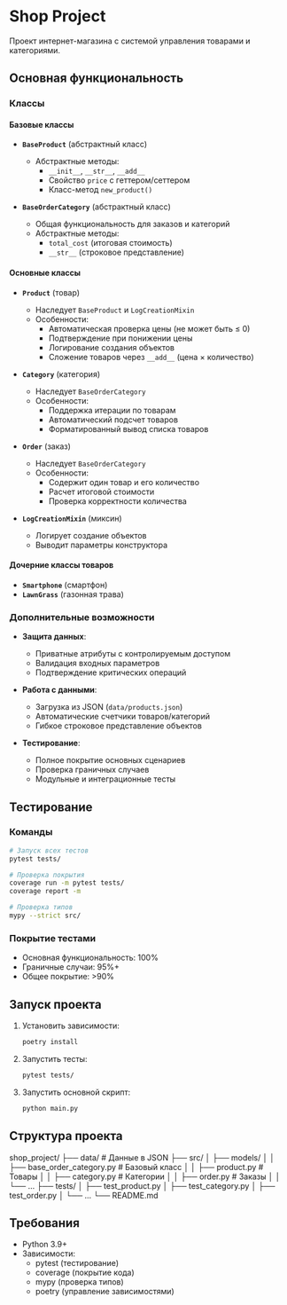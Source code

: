 # Shop Project

Проект интернет-магазина с системой управления товарами и категориями.

## Основная функциональность

### Классы

#### Базовые классы
- **`BaseProduct`** (абстрактный класс)
  - Абстрактные методы:
    - `__init__`, `__str__`, `__add__`
    - Свойство `price` с геттером/сеттером
    - Класс-метод `new_product()`

- **`BaseOrderCategory`** (абстрактный класс)
  - Общая функциональность для заказов и категорий
  - Абстрактные методы:
    - `total_cost` (итоговая стоимость)
    - `__str__` (строковое представление)

#### Основные классы
- **`Product`** (товар)
  - Наследует `BaseProduct` и `LogCreationMixin`
  - Особенности:
    - Автоматическая проверка цены (не может быть ≤ 0)
    - Подтверждение при понижении цены
    - Логирование создания объектов
    - Сложение товаров через `__add__` (цена × количество)

- **`Category`** (категория)
  - Наследует `BaseOrderCategory`
  - Особенности:
    - Поддержка итерации по товарам
    - Автоматический подсчет товаров
    - Форматированный вывод списка товаров

- **`Order`** (заказ)
  - Наследует `BaseOrderCategory`
  - Особенности:
    - Содержит один товар и его количество
    - Расчет итоговой стоимости
    - Проверка корректности количества

- **`LogCreationMixin`** (миксин)
  - Логирует создание объектов
  - Выводит параметры конструктора

#### Дочерние классы товаров
- **`Smartphone`** (смартфон)
- **`LawnGrass`** (газонная трава)


### Дополнительные возможности

- **Защита данных**:
  - Приватные атрибуты с контролируемым доступом
  - Валидация входных параметров
  - Подтверждение критических операций

- **Работа с данными**:
  - Загрузка из JSON (`data/products.json`)
  - Автоматические счетчики товаров/категорий
  - Гибкое строковое представление объектов

- **Тестирование**:
  - Полное покрытие основных сценариев
  - Проверка граничных случаев
  - Модульные и интеграционные тесты


## Тестирование

### Команды
```bash
# Запуск всех тестов
pytest tests/

# Проверка покрытия
coverage run -m pytest tests/
coverage report -m

# Проверка типов
mypy --strict src/
```


### Покрытие тестами

- Основная функциональность: 100%
- Граничные случаи: 95%+
- Общее покрытие: >90%


## Запуск проекта

1. Установить зависимости:
   ```bash
   poetry install
   ```
2. Запустить тесты:
   ```bash
   pytest tests/
   ```
3. Запустить основной скрипт:
    ```bash
   python main.py
   ```
   

## Структура проекта

shop_project/
├── data/                  # Данные в JSON
├── src/
│   ├── models/
│   │   ├── base_order_category.py  # Базовый класс
│   │   ├── product.py     # Товары
│   │   ├── category.py    # Категории
│   │   ├── order.py       # Заказы
│   │   └── ... 
├── tests/
│   ├── test_product.py
│   ├── test_category.py
│   ├── test_order.py
│   └── ...
└── README.md


## Требования

- Python 3.9+
- Зависимости:
  - pytest (тестирование)
  - coverage (покрытие кода)
  - mypy (проверка типов)
  - poetry (управление зависимостями)
